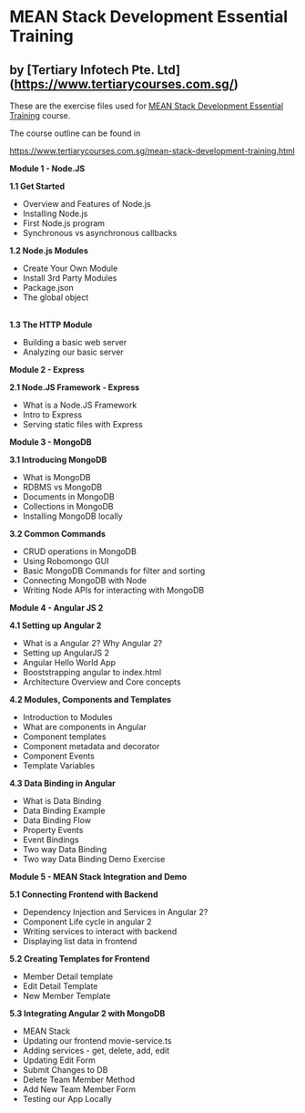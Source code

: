 # MEAN Stack Development Essential Training
## by [Tertiary Infotech Pte. Ltd] (https://www.tertiarycourses.com.sg/)

These are the exercise files used for [MEAN Stack Development Essential Training](https://www.tertiarycourses.com.sg/mean-stack-development-training.html) course. 

The course outline can be found in 

https://www.tertiarycourses.com.sg/mean-stack-development-training.html

<p><strong>Module 1 - Node.JS</strong></p>
<p><strong>1.1 Get Started</strong></p>
<ul>
<li>Overview and Features of Node.js</li>
<li>Installing Node.js</li>
<li>First Node.js program</li>
<li>Synchronous vs asynchronous callbacks</li>
</ul>
<p><strong>1.2 Node.js Modules</strong></p>
<ul>
<li>Create Your Own Module</li>
<li>Install 3rd Party Modules</li>
<li>Package.json&nbsp;</li>
<li>The global object</li>
</ul>
<p><br /><strong>1.3 The HTTP Module</strong></p>
<ul>
<li>Building a basic web server</li>
<li>Analyzing our basic server</li>
</ul>
<p><strong>Module 2 - Express</strong></p>
<p><strong>2.1 Node.JS Framework - Express</strong></p>
<ul>
<li>What is a Node.JS Framework</li>
<li>Intro to Express</li>
<li>Serving static files with Express</li>
</ul>
<p><strong>Module 3 - MongoDB</strong></p>
<p><strong>3.1 Introducing MongoDB</strong></p>
<ul>
<li>What is MongoDB</li>
<li>RDBMS vs MongoDB</li>
<li>Documents in MongoDB</li>
<li>Collections in MongoDB</li>
<li>Installing MongoDB locally</li>
</ul>
<p><strong>3.2 Common Commands</strong></p>
<ul>
<li>CRUD operations in MongoDB</li>
<li>Using Robomongo GUI</li>
<li>Basic MongoDB Commands for filter and sorting</li>
<li>Connecting MongoDB with Node</li>
<li>Writing Node APIs for interacting with MongoDB</li>
</ul>
<p><strong>Module 4 - Angular JS 2</strong></p>
<p><strong>4.1 Setting up Angular 2</strong></p>
<ul>
<li>What is a Angular 2? Why Angular 2?</li>
<li>Setting up AngularJS 2</li>
<li>Angular Hello World App</li>
<li>Booststrapping angular to index.html</li>
<li>Architecture Overview and Core concepts</li>
</ul>
<p><strong>4.2 Modules, Components and Templates</strong></p>
<ul>
<li>Introduction to Modules</li>
<li>What are components in Angular</li>
<li>Component templates</li>
<li>Component metadata and decorator</li>
<li>Component Events</li>
<li>Template Variables</li>
</ul>
<p><strong>4.3 Data Binding in Angular</strong></p>
<ul>
<li>What is Data Binding</li>
<li>Data Binding Example</li>
<li>Data Binding Flow</li>
<li>Property Events</li>
<li>Event Bindings</li>
<li>Two way Data Binding</li>
<li>Two way Data Binding Demo Exercise</li>
</ul>
<p><strong>Module 5 - MEAN Stack Integration and Demo</strong></p>
<p><strong>5.1 Connecting Frontend with Backend</strong></p>
<ul>
<li>Dependency Injection and Services in Angular 2?</li>
<li>Component Life cycle in angular 2</li>
<li>Writing services to interact with backend</li>
<li>Displaying list data in frontend</li>
</ul>
<p><strong>5.2 Creating Templates for Frontend</strong></p>
<ul>
<li>Member Detail template</li>
<li>Edit Detail Template</li>
<li>New Member Template</li>
</ul>
<p><strong>5.3 Integrating Angular 2 with MongoDB</strong></p>
<ul>
<li>MEAN Stack</li>
<li>Updating our frontend movie-service.ts</li>
<li>Adding services - get, delete, add, edit</li>
<li>Updating Edit Form</li>
<li>Submit Changes to DB</li>
<li>Delete Team Member Method</li>
<li>Add New Team Member Form</li>
<li>Testing our App Locally</li>
</ul>



